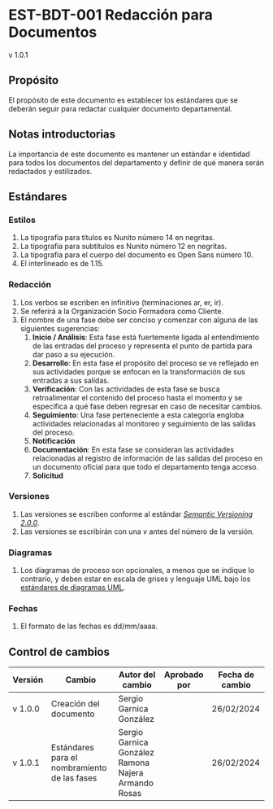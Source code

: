 # EST-BDT-001 Redacción para Documentos

v 1.0.1

## Propósito

El propósito de este documento es establecer los estándares que se deberán seguir para redactar cualquier documento departamental.

## Notas introductorias

La importancia de este documento es mantener un estándar e identidad para todos los documentos del departamento y definir de qué manera serán redactados y estilizados.

## Estándares

### Estilos

1. La tipografía para títulos es Nunito número 14 en negritas.
2. La tipografía para subtítulos es Nunito número 12 en negritas.
3. La tipografía para el cuerpo del documento es Open Sans número 10.
4. El interlineado es de 1.15.

### Redacción

1. Los verbos se escriben en infinitivo (terminaciones ar, er, ir).
2. Se referirá a la Organización Socio Formadora como Cliente.
3. El nombre de una fase debe ser conciso y comenzar con alguna de las siguientes sugerencias:
   1. **Inicio / Análisis**: Esta fase está fuertemente ligada al entendimiento de las entradas del proceso y representa el punto de partida para dar paso a su ejecución.
   2. **Desarrollo**: En esta fase el propósito del proceso se ve reflejado en sus actividades porque se enfocan en la transformación de sus entradas a sus salidas.
   3. **Verificación**: Con las actividades de esta fase se busca retroalimentar el contenido del proceso hasta el momento y se especifica a qué fase deben regresar en caso de necesitar cambios.
   4. **Seguimiento**: Una fase perteneciente a esta categoría engloba actividades relacionadas al monitoreo y seguimiento de las salidas del proceso.
   5. **Notificación**
   7. **Documentación**: En esta fase se consideran las actividades relacionadas al registro de información de las salidas del proceso en un documento oficial para que todo el departamento tenga acceso.
   8. **Solicitud**

### Versiones

1. Las versiones se escriben conforme al estándar _[Semantic Versioning 2.0.0](https://semver.org/)_.
2. Las versiones se escribirán con una _v_ antes del número de la versión.

### Diagramas

1. Los diagramas de proceso son opcionales, a menos que se indique lo contrario, y deben estar en escala de grises y lenguaje UML bajo los [estándares de diagramas UML](https://github.com/Black-Dot-2024/docs/wiki/EST%E2%80%90BDT%E2%80%90002-Diagramas-UML).

### Fechas

1. El formato de las fechas es dd/mm/aaaa.

## Control de cambios

| Versión | Cambio                                       | Autor del cambio                                                | Aprobado por | Fecha de cambio |
| ------- | -------------------------------------------- | --------------------------------------------------------------- | ------------ | --------------- |
| v 1.0.0 | Creación del documento                       | Sergio Garnica González                                         |              | 26/02/2024      |
| v 1.0.1 | Estándares para el nombramiento de las fases | Sergio Garnica González <br/> Ramona Najera <br/> Armando Rosas |              | 26/02/2024      |
